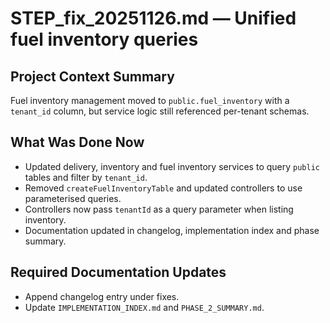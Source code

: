 # STEP_fix_20251126.md — Unified fuel inventory queries

## Project Context Summary
Fuel inventory management moved to `public.fuel_inventory` with a `tenant_id` column, but service logic still referenced per-tenant schemas.

## What Was Done Now
- Updated delivery, inventory and fuel inventory services to query `public` tables and filter by `tenant_id`.
- Removed `createFuelInventoryTable` and updated controllers to use parameterised queries.
- Controllers now pass `tenantId` as a query parameter when listing inventory.
- Documentation updated in changelog, implementation index and phase summary.

## Required Documentation Updates
- Append changelog entry under fixes.
- Update `IMPLEMENTATION_INDEX.md` and `PHASE_2_SUMMARY.md`.
